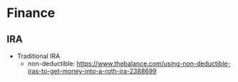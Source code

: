 # Finance
## IRA
* Traditional IRA
  * non-deductible: https://www.thebalance.com/using-non-deductible-iras-to-get-money-into-a-roth-ira-2388699
